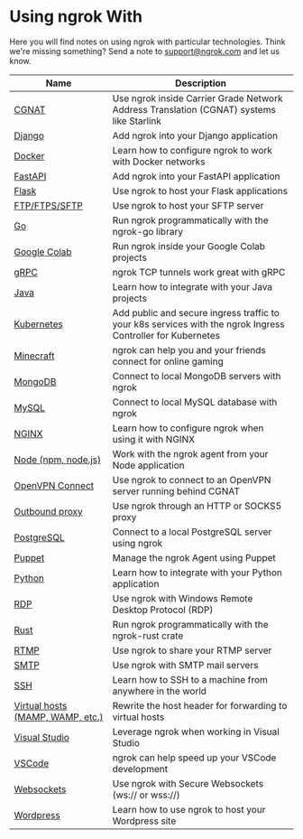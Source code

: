 # Using ngrok With

Here you will find notes on using ngrok with particular technologies. Think we're missing something? Send a note to [support@ngrok.com](mailto:support@ngrok.com) and let us know.

| Name                                                               | Description                                                                                                 |
| ------------------------------------------------------------------ | ----------------------------------------------------------------------------------------------------------- |
| [CGNAT](/using-ngrok-with/cgnat)                                   | Use ngrok inside Carrier Grade Network Address Translation (CGNAT) systems like Starlink                    |
| [Django](/using-ngrok-with/django)                                 | Add ngrok into your Django application                                                                      |
| [Docker](/using-ngrok-with/docker)                                 | Learn how to configure ngrok to work with Docker networks                                                   |
| [FastAPI](/using-ngrok-with/fastAPI)                               | Add ngrok into your FastAPI application                                                                     |
| [Flask](/using-ngrok-with/flask)                                   | Use ngrok to host your Flask applications                                                                   |
| [FTP/FTPS/SFTP](/using-ngrok-with/ftp)                             | Use ngrok to host your SFTP server                                                                          |
| [Go](/using-ngrok-with/go)                                         | Run ngrok programmatically with the ngrok-go library                                                        |
| [Google Colab](/using-ngrok-with/googleColab)                      | Run ngrok inside your Google Colab projects                                                                 |
| [gRPC](/using-ngrok-with/gRPC)                                     | ngrok TCP tunnels work great with gRPC                                                                      |
| [Java](/using-ngrok-with/java)                                     | Learn how to integrate with your Java projects                                                              |
| [Kubernetes](/using-ngrok-with/k8s)                                | Add public and secure ingress traffic to your k8s services with the ngrok Ingress Controller for Kubernetes |
| [Minecraft](/using-ngrok-with/minecraft)                           | ngrok can help you and your friends connect for online gaming                                               |
| [MongoDB](/using-ngrok-with/mongodb)                               | Connect to local MongoDB servers with ngrok                                                                 |
| [MySQL](/using-ngrok-with/mysql)                                   | Connect to local MySQL database with ngrok                                                                  |
| [NGINX](/using-ngrok-with/nginx)                                   | Learn how to configure ngrok when using it with NGINX                                                       |
| [Node (npm, node.js)](/using-ngrok-with/node-js)                   | Work with the ngrok agent from your Node application                                                        |
| [OpenVPN Connect](/using-ngrok-with/openvpn)                       | Use ngrok to connect to an OpenVPN server running behind CGNAT                                              |
| [Outbound proxy](/using-ngrok-with/outboundProxy)                  | Use ngrok through an HTTP or SOCKS5 proxy                                                                   |
| [PostgreSQL](/using-ngrok-with/postgresql)                         | Connect to a local PostgreSQL server using ngrok                                                            |
| [Puppet](/using-ngrok-with/puppet)                                 | Manage the ngrok Agent using Puppet                                                                         |
| [Python](/using-ngrok-with/python)                                 | Learn how to integrate with your Python application                                                         |
| [RDP](/using-ngrok-with/rdp)                                       | Use ngrok with Windows Remote Desktop Protocol (RDP)                                                        |
| [Rust](/using-ngrok-with/rust)                                     | Run ngrok programmatically with the ngrok-rust crate                                                        |
| [RTMP](/using-ngrok-with/rtmp)                                     | Use ngrok to share your RTMP server                                                                         |
| [SMTP](/using-ngrok-with/smtp)                                     | Use ngrok with SMTP mail servers                                                                            |
| [SSH](/using-ngrok-with/ssh)                                       | Learn how to SSH to a machine from anywhere in the world                                                    |
| [Virtual hosts (MAMP, WAMP, etc.)](/using-ngrok-with/virtualHosts) | Rewrite the host header for forwarding to virtual hosts                                                     |
| [Visual Studio](/using-ngrok-with/visualStudio)                    | Leverage ngrok when working in Visual Studio                                                                |
| [VSCode](/using-ngrok-with/vsCode)                                 | ngrok can help speed up your VSCode development                                                             |
| [Websockets](/using-ngrok-with/websockets)                         | Use ngrok with Secure Websockets (ws:// or wss://)                                                          |
| [Wordpress](/using-ngrok-with/wordpress)                           | Learn how to use ngrok to host your Wordpress site                                                          |
